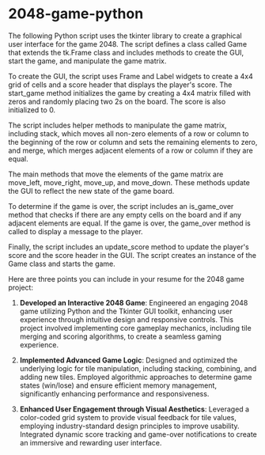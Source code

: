 # 2048-game-python

The following Python script uses the tkinter library to create a graphical user interface for the game 2048. The script defines a class called Game that extends the tk.Frame class and includes methods to create the GUI, start the game, and manipulate the game matrix.

To create the GUI, the script uses Frame and Label widgets to create a 4x4 grid of cells and a score header that displays the player's score. The start_game method initializes the game by creating a 4x4 matrix filled with zeros and randomly placing two 2s on the board. The score is also initialized to 0.

The script includes helper methods to manipulate the game matrix, including stack, which moves all non-zero elements of a row or column to the beginning of the row or column and sets the remaining elements to zero, and merge, which merges adjacent elements of a row or column if they are equal.

The main methods that move the elements of the game matrix are move_left, move_right, move_up, and move_down. These methods update the GUI to reflect the new state of the game board.

To determine if the game is over, the script includes an is_game_over method that checks if there are any empty cells on the board and if any adjacent elements are equal. If the game is over, the game_over method is called to display a message to the player.

Finally, the script includes an update_score method to update the player's score and the score header in the GUI. The script creates an instance of the Game class and starts the game.

Here are three points you can include in your resume for the 2048 game project:

1. **Developed an Interactive 2048 Game**: Engineered an engaging 2048 game utilizing Python and the Tkinter GUI toolkit, enhancing user experience through intuitive design and responsive controls. This project involved implementing core gameplay mechanics, including tile merging and scoring algorithms, to create a seamless gaming experience.

2. **Implemented Advanced Game Logic**: Designed and optimized the underlying logic for tile manipulation, including stacking, combining, and adding new tiles. Employed algorithmic approaches to determine game states (win/lose) and ensure efficient memory management, significantly enhancing performance and responsiveness.

3. **Enhanced User Engagement through Visual Aesthetics**: Leveraged a color-coded grid system to provide visual feedback for tile values, employing industry-standard design principles to improve usability. Integrated dynamic score tracking and game-over notifications to create an immersive and rewarding user interface.

